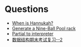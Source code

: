 # Questions

* [When is Hannukah?](https://codegolf.stackexchange.com/questions/197678/when-is-hannukah)
* [Generate a Nine-Ball Pool rack](https://codegolf.stackexchange.com/questions/197677/generate-a-nine-ball-pool-rack)
* [Partial tq interpreter](https://codegolf.stackexchange.com/questions/197673/partial-tq-interpreter)
* [数据结构期末考试复习--2](https://www.cnblogs.com/ygjzs/p/12149858.html)
